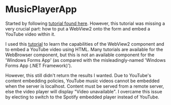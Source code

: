 # MusicPlayerApp

Started by following [tutorial found here](https://youtu.be/VX4wl7qIcbA?si=aSEgqtDoROr6ldDV). However, this tutorial was missing a very crucial part: how to put a WebView2 onto the form and embed a YouTube video within it.

I used this [tutorial](https://www.youtube.com/embed/tMRyQ_zAb2A?si=M-uwnvBFWyZ4VJWx) to learn the capabilities of the WebView2 component and to embed a YouTube video using HTML. Many tutorials are available for the WebBrowser component, but this is not an available component for the 'Windows Forms App' (as compared with the misleadingly-named 'Windows Forms App (.NET Framework)').

However, this still didn't return the results I wanted. Due to YouTube's content embedding policies, YouTube music videos cannot be embedded when the server is localhost. Content must be served from a remote server, else the video player will display "Video unavailable". I overcame this issue by electing to switch to the Spotify embedded player instead of YouTube.
